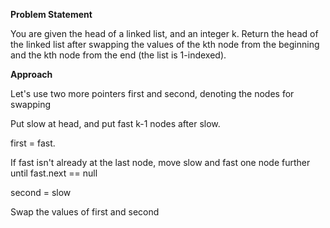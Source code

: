 **Problem Statement**

You are given the head of a linked list, and an integer k.
Return the head of the linked list after swapping the values of the kth node from the beginning and the kth node from the end (the list is 1-indexed).

**Approach**

Let's use two more pointers first and second, denoting the nodes for swapping

Put slow at head, and put fast k-1 nodes after slow.

first = fast.

If fast isn't already at the last node, move slow and fast one node further until fast.next == null

second = slow

Swap the values of first and second
